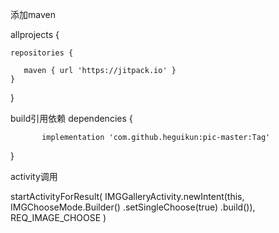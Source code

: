 添加maven

allprojects {

	repositories {
	
	   maven { url 'https://jitpack.io' }
	}
	
}
  
  build引用依赖
  dependencies {
	       
	       implementation 'com.github.heguikun:pic-master:Tag'
 }


  activity调用
  
 startActivityForResult(
                IMGGalleryActivity.newIntent(this, IMGChooseMode.Builder()
                        .setSingleChoose(true)
                        .build()),
                REQ_IMAGE_CHOOSE
   )
